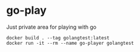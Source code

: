 # go-play
Just private area for playing with go
```
docker build . --tag golangtest:latest
docker run -it --rm --name go-player golangtest
```
